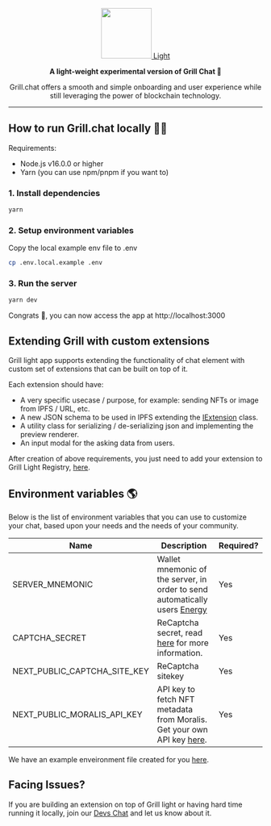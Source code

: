 <a href="https://x.grill.chat">
  <p align="center"><img height=100 src="https://raw.githubusercontent.com/dappforce/grillchat/main/src/assets/logo/logo.svg"/> Light</p>
</a>
<p align="center">
  <strong>
    A light-weight experimental version of Grill Chat 💬
  </strong>
</p>
<p align="center">
  Grill.chat offers a smooth and simple onboarding and user experience while still leveraging the power of blockchain technology.
</p>

---

## How to run Grill.chat locally 🏃‍♂️

Requirements:

- Node.js v16.0.0 or higher
- Yarn (you can use npm/pnpm if you want to)

### 1. Install dependencies

```bash
yarn
```

### 2. Setup environment variables

Copy the local example env file to .env

```bash
cp .env.local.example .env
```

### 3. Run the server

```bash
yarn dev
```

Congrats 🎉, you can now access the app at http://localhost:3000

## Extending Grill with custom extensions

Grill light app supports extending the functionality of chat element with custom set of extensions that can be built on top of it. 

Each extension should have:
- A very specific usecase / purpose, for example: sending NFTs or image from IPFS / URL, etc. 
- A new JSON schema to be used in IPFS extending the [IExtension](/components/Extension/types.tsx) class.
- A utility class for serializing / de-serializing json and implementing the preview renderer.
- An input modal for the asking data from users.

After creation of above requirements, you just need to add your extension to Grill Light Registry, [here](components/Extension/registry.tsx).

## Environment variables 🌎

Below is the list of environment variables that you can use to customize your chat, based upon your needs and the needs of your community.

| Name | Description   | Required? |
| ---------------------------- | ------------------------------------------------------------------------------------------------------------------------------------------------------------------------------------------------------------------------------------------------------------------------------------------------------------------------------------------------------------------------------------------------- | --------- |
| SERVER_MNEMONIC  | Wallet mnemonic of the server, in order to send automatically users [Energy](https://docs.subsocial.network/docs/basics/lightpaper/architecture/energy) | Yes |
| CAPTCHA_SECRET   | ReCaptcha secret, read [here](https://developers.google.com/recaptcha/intro) for more information.  | Yes |
| NEXT_PUBLIC_CAPTCHA_SITE_KEY | ReCaptcha sitekey | Yes|
| NEXT_PUBLIC_MORALIS_API_KEY | API key to fetch NFT metadata from Moralis. Get your own API key [here](https://moralis.io/api/nft/).  | Yes |

We have an example enveironment file created for you [here](.env.example).

## Facing Issues?
If you are building an extension on top of Grill light or having hard time running it locally, join our [Devs Chat](https://t.me/+ZzvLu0ZfkQwxNGQy) and let us know about it.

